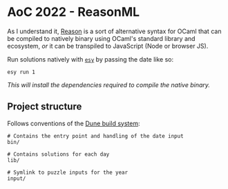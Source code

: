 # AoC 2022 - ReasonML 

As I understand it, [Reason](https://reasonml.github.io/docs/en/what-and-why) is a sort of alternative syntax for OCaml that can be compiled to natively binary using OCaml's standard library and ecosystem, _or_ it can be transpiled to JavaScript (Node or browser JS).

Run solutions natively with [`esy`](https://github.com/esy/esy) by passing the date like so:

```
esy run 1
```

_This will install the dependencies required to compile the native binary._

## Project structure

Follows conventions of the [Dune build system](https://dune.readthedocs.io/en/latest/index.html):
```
# Contains the entry point and handling of the date input
bin/

# Contains solutions for each day
lib/

# Symlink to puzzle inputs for the year
input/
```
